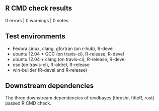 ## R CMD check results

0 errors | 0 warnings | 0 notes

## Test environments

- Fedora Linux, clang, gfortran (on r-hub), R-devel 
- ubuntu 12.04 + GCC (on travis-ci), R-release, R-devel
- ubuntu 12.04 + clang (on travis-ci), R-release, R-devel
- osx (on travis-ci), R-oldrel, R-release
- win-builder (R-devel and R-release)

## Downstream dependencies

The three downstream dependencies of revdbayes (threshr, fitteR, rust) passed R CMD check.
